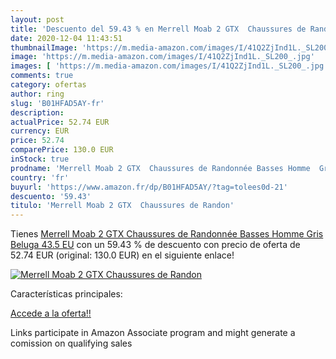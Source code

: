 ```yaml
---
layout: post
title: 'Descuento del 59.43 % en Merrell Moab 2 GTX  Chaussures de Randon'
date: 2020-12-04 11:43:51
thumbnailImage: 'https://m.media-amazon.com/images/I/41Q2ZjInd1L._SL200_.jpg'
image: 'https://m.media-amazon.com/images/I/41Q2ZjInd1L._SL200_.jpg'
images: [ 'https://m.media-amazon.com/images/I/41Q2ZjInd1L._SL200_.jpg' ]
comments: true
category: ofertas
author: ring
slug: 'B01HFAD5AY-fr'
description:
actualPrice: 52.74 EUR
currency: EUR
price: 52.74
comparePrice: 130.0 EUR
inStock: true
prodname: 'Merrell Moab 2 GTX  Chaussures de Randonnée Basses Homme  Gris  Beluga   43.5 EU'
country: 'fr'
buyurl: 'https://www.amazon.fr/dp/B01HFAD5AY/?tag=tolees0d-21'
descuento: '59.43'
titulo: 'Merrell Moab 2 GTX  Chaussures de Randon'
---
```


Tienes [Merrell Moab 2 GTX  Chaussures de Randonnée Basses Homme  Gris  Beluga   43.5 EU](https://www.amazon.fr/dp/B01HFAD5AY/?tag=tolees0d-21) con un 59.43 % de descuento con precio de oferta de 52.74 EUR (original: 130.0 EUR) en el siguiente enlace!

[![Merrell Moab 2 GTX  Chaussures de Randon](https://m.media-amazon.com/images/I/41Q2ZjInd1L._SL200_.jpg)](https://www.amazon.fr/dp/B01HFAD5AY/?tag=tolees0d-21)

Características principales:


[Accede a la oferta!!](https://www.amazon.fr/dp/B01HFAD5AY/?tag=tolees0d-21)

Links participate in Amazon Associate program and might generate a comission on qualifying sales



